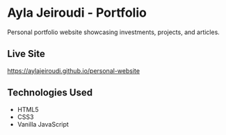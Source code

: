 # Ayla Jeiroudi - Portfolio

Personal portfolio website showcasing investments, projects, and articles.

## Live Site
https://aylajeiroudi.github.io/personal-website

## Technologies Used
- HTML5
- CSS3
- Vanilla JavaScript

